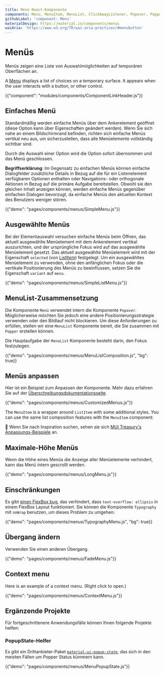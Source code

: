 ```yaml
---
title: Menü React-Komponente
components: Menu, MenuItem, MenuList, ClickAwayListener, Popover, Popper
githubLabel: 'component: Menu'
materialDesign: https://material.io/components/menus
waiAria: 'https://www.w3.org/TR/wai-aria-practices/#menubutton'
---
```


# Menüs

<p class="description">Menüs zeigen eine Liste von Auswahlmöglichkeiten auf temporären Oberflächen an.</p>

A [Menu](https://material.io/design/components/menus.html) displays a list of choices on a temporary surface. It appears when the user interacts with a button, or other control.

{{"component": "modules/components/ComponentLinkHeader.js"}}

## Einfaches Menü

Standardmäßig werden einfache Menüs über dem Ankerelement geöffnet (diese Option kann über Eigenschaften geändert werden). Wenn Sie sich nahe an einem Bildschirmrand befinden, richten sich einfache Menüs vertikal neu aus, um sicherzustellen, dass alle Menüelemente vollständig sichtbar sind.

Durch die Auswahl einer Option wird die Option sofort übernommen und das Menü geschlossen.

**Begriffserklärung**: Im Gegensatz zu einfachen Menüs können einfache Dialogfelder zusätzliche Details in Bezug auf die für ein Listenelement verfügbaren Optionen enthalten oder Navigations- oder orthogonale Aktionen in Bezug auf die primäre Aufgabe bereitstellen. Obwohl sie den gleichen Inhalt anzeigen können, werden einfache Menüs gegenüber einfachen Dialogen bevorzugt, da einfache Menüs den aktuellen Kontext des Benutzers weniger stören.

{{"demo": "pages/components/menus/SimpleMenu.js"}}

## Ausgewählte Menüs

Bei der Elementauswahl versuchen einfache Menüs beim Öffnen, das aktuell ausgewählte Menüelement mit dem Ankerelement vertikal auszurichten, und der ursprüngliche Fokus wird auf das ausgewählte Menüelement gesetzt. Das aktuell ausgewählte Menüelement wird mit der Eigenschaft `selected` (von [ListItem](/api/list-item/)) festgelegt. Um ein ausgewähltes Menüelement zu verwenden, ohne den anfänglichen Fokus oder die vertikale Positionierung des Menüs zu beeinflussen, setzen Sie die Eigenschaft `variant` auf `menu`.

{{"demo": "pages/components/menus/SimpleListMenu.js"}}

## MenuList-Zusammensetzung

Die Komponente `Menü` verwendet intern die Komponente `Popover`. Möglicherweise möchten Sie jedoch eine andere Positionierungsstrategie verwenden oder den Bildlauf nicht blockieren. Um diese Anforderungen zu erfüllen, stellen wir eine `MenuList` Komponente bereit, die Sie zusammen mit `Popper` erstellen können.

Die Hauptaufgabe der `MenuList` Komponente besteht darin, den Fokus festzulegen.

{{"demo": "pages/components/menus/MenuListComposition.js", "bg": true}}

## Menüs anpassen

Hier ist ein Beispiel zum Anpassen der Komponente. Mehr dazu erfahren Sie auf der [Überschreibungsdokumentationsseite](/customization/components/).

{{"demo": "pages/components/menus/CustomizedMenus.js"}}

The `MenuItem` is a wrapper around `ListItem` with some additional styles. You can use the same list composition features with the `MenuItem` component:

🎨 Wenn Sie nach Inspiration suchen, sehen sie sich [MUI Treasury's Anpassungs-Beispiele](https://mui-treasury.com/styles/menu) an.

## Maximale-Höhe Menüs

Wenn die Höhe eines Menüs die Anzeige aller Menüelemente verhindert, kann das Menü intern gescrollt werden.

{{"demo": "pages/components/menus/LongMenu.js"}}

## Einschränkungen

Es gibt [einen FlexBox bug](https://bugs.chromium.org/p/chromium/issues/detail?id=327437), das verhindert, dass `text-overflow: ellipsis` in einem FlexBox Layout funktioniert. Sie können die Komponente `Typography` mit `noWrap` benutzen, um dieses Problem zu umgehen:

{{"demo": "pages/components/menus/TypographyMenu.js", "bg": true}}

## Übergang ändern

Verwenden Sie einen anderen Übergang.

{{"demo": "pages/components/menus/FadeMenu.js"}}

## Context menu

Here is an example of a context menu. (Right click to open.)

{{"demo": "pages/components/menus/ContextMenu.js"}}

## Ergänzende Projekte

Für fortgeschrittenere Anwendungsfälle können Ihnen folgende Projekte helfen:

### PopupState-Helfer

Es gibt ein Drittanbieter-Paket [`material-ui-popup-state`](https://github.com/jcoreio/material-ui-popup-state), das sich in den meisten Fällen um Popper Status kümmern kann.

{{"demo": "pages/components/menus/MenuPopupState.js"}}
